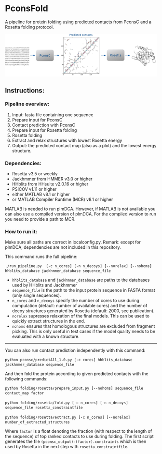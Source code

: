 PconsFold
=========

A pipeline for protein folding using predicted contacts from PconsC and a  Rosetta folding protocol.

![PconsFold pipeline](https://github.com/ElofssonLab/pcons-fold/blob/release-1.0/pipeline_horiz.png)


Instructions:
-------------

### Pipeline overview:

1. Input: fasta file containing one sequence
2. Prepare input for PconsC
3. Contact prediction with PconsC
4. Prepare input for Rosetta folding
5. Rosetta folding
6. Extract and relax structures with lowest Rosetta energy
7. Output: the predicted contact map (also as a plot) and the lowest energy structure.


### Dependencies:

- Rosetta v3.5 or weekly
- Jackhmmer from HMMER v3.0 or higher
- HHblits from HHsuite v2.0.16 or higher
- PSICOV v1.11 or higher
- either MATLAB v8.1 or higher
- or MATLAB Compiler Runtime (MCR) v8.1 or higher 

MATLAB is needed to run plmDCA. However, if MATLAB is not available you can also use a compiled version of plmDCA. For the compiled version to run you need to provide a path to MCR.


### How to run it:

Make sure all paths are correct in localconfig.py. Remark: except for plmDCA, dependencies are not included in this repository.

This command runs the full pipeline:
```
./run_pipeline.py  [-c n_cores] [-n n_decoys] [--norelax] [--nohoms] hhblits_database jackhmmer_database sequence_file
```
- `hhblits_database` and `jackhmmer_database` are paths to the databases used by HHblits and Jackhmmer
- `sequence_file` is the path to the input protein sequence in FASTA format (only single sequences). 
- `n_cores` and `n_decoys` specify the number of cores to use during computation (default: number of available cores) and the number of decoy structures generated by Rosetta (default: 2000, see publication). 
- `norelax` supresses relaxation of the final models. This can be used to quickly extract structures in the end. 
- `nohoms` ensures that homologous structures are excluded from fragment picking. This is only useful in test cases if the model quality needs to be evaluated with a known structure.


---


You can also run contact prediction independently with this command:
```
python pconsc/predictAll_1.0.py [-c cores] hhblits_database jackhmmer_database sequence_file
```


And then fold the protein according to given predicted contacts with the following commands:
``` 
python folding/rosetta/prepare_input.py [--nohoms] sequence_file contact_map factor

python folding/rosetta/fold.py [-c n_cores] [-n n_decoys] sequence_file rosetta_constraintfile

python folding/rosetta/extract.py [-c n_cores] [--norelax] number_of_extracted_structures
```

Where `factor` is a float denoting the fraction (with respect to the length of the sequence) of top ranked contacts to use during folding.
The first script generates the file `(pconsc_output)-(factor).constraints` which is then used by Rosetta in the next step with `rosetta_constraintfile`.
